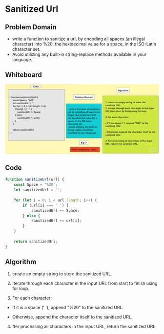 # Sanitized Url


## Problem Domain

- write a function to sanitize a url, by encoding all spaces (an illegal character) into %20, the hexidecimal value for a space, in the ISO-Latin character set.
- Avoid utilizing any built-in string-replace methods available in your language.

## Whiteboard

![Whiteboard](./challenge42.jpg)
	


## Code 

```javascript
function sanitizeUrl(url) {
	const Space = '%20';
	let sanitizedUrl = '';

	for (let i = 0; i < url.length; i++) {
		if (url[i] === ' ') {
			sanitizedUrl += Space;
		} else {
			sanitizedUrl += url[i];
		}
	}

	return sanitizedUrl;
}

```
## Algorithm

1. create an empty string to store the sanitized URL.

2. Iterate through each character in the input URL from start to finish using for loop.

3. For each character:

- If it is a space (' '), append "%20" to the sanitized URL.

- Otherwise, append the character itself to the sanitized URL.

4. fter processing all characters in the input URL, return the sanitized URL.

